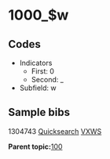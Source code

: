 # 1000\_$w

## Codes

-   Indicators
    -   First: 0
    -   Second: \_
-   Subfield: w

## Sample bibs

1304743 [Quicksearch](https://search.library.yale.edu/catalog/1304743) [VXWS](http://prodorbis.library.yale.edu:7014/vxws/GetHoldingsService?bibId=1304743)

**Parent topic:**[100](../../tags/100/100.md)

